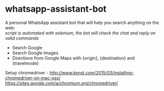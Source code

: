 # whatsapp-assistant-bot

A personal WhatsApp assistant bot that will help you search anything on the web:
<br><i>script is automated with selenium, the bot will check the chat and reply on valid commands</i>
  * Search Google
  * Search Google Images
  * Directions from Google Maps with {origin}, {destination} and {travelmode}

Setup chromedriver - http://www.kenst.com/2015/03/installing-chromedriver-on-mac-osx/
https://sites.google.com/a/chromium.org/chromedriver/
